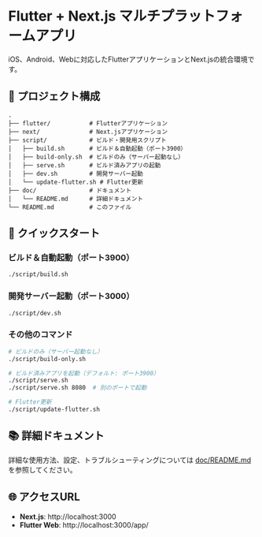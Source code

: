 # Flutter + Next.js マルチプラットフォームアプリ

iOS、Android、Webに対応したFlutterアプリケーションとNext.jsの統合環境です。

## 📁 プロジェクト構成

```
.
├── flutter/           # Flutterアプリケーション
├── next/              # Next.jsアプリケーション  
├── script/            # ビルド・開発用スクリプト
│   ├── build.sh       # ビルド＆自動起動（ポート3900）
│   ├── build-only.sh  # ビルドのみ（サーバー起動なし）
│   ├── serve.sh       # ビルド済みアプリの起動
│   ├── dev.sh         # 開発サーバー起動
│   └── update-flutter.sh # Flutter更新
├── doc/               # ドキュメント
│   └── README.md      # 詳細ドキュメント
└── README.md          # このファイル
```

## 🚀 クイックスタート

### ビルド＆自動起動（ポート3900）
```bash
./script/build.sh
```

### 開発サーバー起動（ポート3000）
```bash
./script/dev.sh
```

### その他のコマンド
```bash
# ビルドのみ（サーバー起動なし）
./script/build-only.sh

# ビルド済みアプリを起動（デフォルト: ポート3900）
./script/serve.sh
./script/serve.sh 8080  # 別のポートで起動

# Flutter更新
./script/update-flutter.sh
```

## 📚 詳細ドキュメント

詳細な使用方法、設定、トラブルシューティングについては [doc/README.md](doc/README.md) を参照してください。

## 🌐 アクセスURL

- **Next.js**: http://localhost:3000
- **Flutter Web**: http://localhost:3000/app/